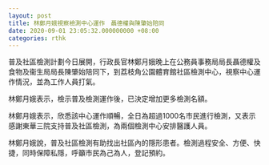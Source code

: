 ```yaml
---
layout: post
title: 林鄭月娥視察檢測中心運作　聶德權與陳肇始陪同
date: 2020-09-01 23:05:32.000000000 +08:00
categories: rthk
---
```


普及社區檢測計劃今日展開，行政長官林鄭月娥晚上在公務員事務局局長聶德權及食物及衞生局局長陳肇始陪同下，到荔枝角公園體育館社區檢測中心，視察中心運作情況，並為工作人員打氣。

林鄭月娥表示，檢示普及檢測運作後，已決定增加更多檢測名額。

林鄭月娥表示，欣悉該中心運作順暢，全日為超過1000名市民進行檢測，又表示感謝東華三院支持普及社區檢測，為兩個檢測中心安排醫護人員。

林鄭月娥說，普及社區檢測有助找出社區內的隱形患者。檢測過程安全、方便、快捷，同時保障私隱，呼籲市民為己為人，登記預約。
